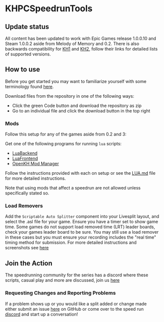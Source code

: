 # KHPCSpeedrunTools

## Update status
All content has been updated to work with Epic Games release 1.0.0.10 and Steam 1.0.0.2 aside from Melody of Memory and 0.2. There is also backwards compatibility for [KH1](1FMMods) and [KH2](2FMMods), follow their links for detailed lists of supported versions.

## How to use

Before you get started you may want to familiarize yourself with some terminology found [here](GLOSSARY.md).

Download files from the repository in one of the following ways:
- Click the green Code button and download the repository as zip
- Go to an individual file and click the download button in the top right

### Mods

Follow this setup for any of the games aside from 0.2 and 3:

Get one of the following programs for running `lua` scripts:
- [LuaBackend](https://github.com/Sirius902/LuaBackend/releases)
- [LuaFrontend](https://github.com/TopazTK/LuaFrontend/releases)
- [OpenKH Mod Manager](https://github.com/OpenKH/OpenKh/releases) 

Follow the instructions provided with each on setup or see the [LUA.md](LUA.md) file for more detailed instructions.

Note that using mods that affect a speedrun are not allowed unless specifically stated so.

### Load Removers

Add the `Scriptable Auto Splitter` component into your Livesplit layout, and select the .asl file for your game. Ensure you have a timer set to show game time. Some games do not support load removed time (LRT) leader boards, check your games leader board to be sure. You may still use a load remover in these cases but you must ensure your recording includes the "real time" timing method for submission. For more detailed instructions and screenshots see [here](LoadRemovers/readme.md)


## Join the Action

The speedrunning community for the series has a discord where these scripts, casual play and more are discussed, join us [here](https://discord.gg/5GjHsyQT8R)

### Requesting Changes and Reporting Problems

If a problem shows up or you would like a split added or change made either submit an issue [here](https://github.com/Denhonator/KHPCSpeedrunTools/issues/new/choose) on GitHub or come over to the speed run [discord](https://discord.gg/5GjHsyQT8R) and start up a conversation!
